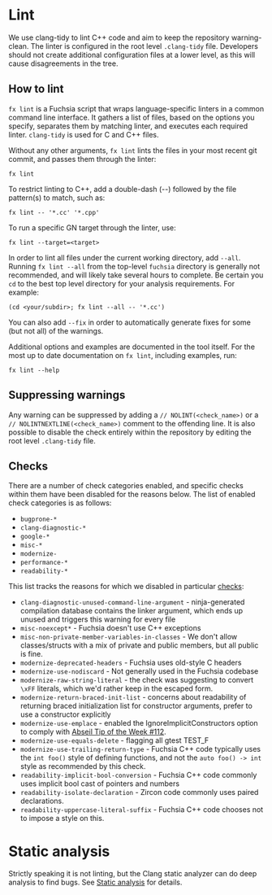 # Lint

We use clang-tidy to lint C++ code and aim to keep the repository warning-clean.
The linter is configured in the root level `.clang-tidy` file. Developers
should not create additional configuration files at a lower level, as
this will cause disagreements in the tree.

## How to lint

`fx lint` is a Fuchsia script that wraps language-specific linters in a common
command line interface. It gathers a list of files, based on the options you
specify, separates them by matching linter, and executes each required linter.
`clang-tidy` is used for C and C++ files.

Without any other arguments, `fx lint` lints the files in your
most recent git commit, and passes them through the linter:

```
fx lint
```

To restrict linting to C++, add a double-dash (--) followed by the
file pattern(s) to match, such as:

```
fx lint -- '*.cc' '*.cpp'
```

To run a specific GN target through the linter, use:

```
fx lint --target=<target>
```

In order to lint all files under the current working directory, add `--all`.
Running `fx lint --all` from the top-level `fuchsia` directory is generally not
recommended, and will likely take several hours to complete. Be certain you
`cd` to the best top level directory for your analysis requirements. For example:

```
(cd <your/subdir>; fx lint --all -- '*.cc')
```

You can also add `--fix` in order to automatically generate fixes for some (but
not all) of the warnings.

Additional options and examples are documented in the tool itself. For the most up
to date documentation on `fx lint`, including examples, run:

```
fx lint --help
```

## Suppressing warnings

Any warning can be suppressed by adding a `// NOLINT(<check_name>)` or a
`// NOLINTNEXTLINE(<check_name>)` comment to the offending line. It is also
possible to disable the check entirely within the repository by editing the
root level `.clang-tidy` file.

## Checks

There are a number of check categories enabled, and specific checks within them
have been disabled for the reasons below. The list of enabled check categories
is as follows:

 - `bugprone-*`
 - `clang-diagnostic-*`
 - `google-*`
 - `misc-*`
 - `modernize-`
 - `performance-*`
 - `readability-*`

This list tracks the reasons for which we disabled in particular [checks]:

 - `clang-diagnostic-unused-command-line-argument` - ninja-generated compilation
    database contains the linker argument, which ends up unused and triggers
    this warning for every file
 - `misc-noexcept*` - Fuchsia doesn't use C++ exceptions
 - `misc-non-private-member-variables-in-classes` - We don't allow classes/structs
   with a mix of private and public members, but all public is fine.
 - `modernize-deprecated-headers` - Fuchsia uses old-style C headers
 - `modernize-use-nodiscard` - Not generally used in the Fuchsia codebase
 - `modernize-raw-string-literal` - the check was suggesting to convert `\xFF`
    literals, which we'd rather keep in the escaped form.
 - `modernize-return-braced-init-list` - concerns about readability of returning
    braced initialization list for constructor arguments, prefer to use a
    constructor explicitly
 - `modernize-use-emplace` - enabled the IgnoreImplicitConstructors option to
   comply with [Abseil Tip of the Week #112](https://abseil.io/tips/112).
 - `modernize-use-equals-delete` - flagging all gtest TEST_F
 - `modernize-use-trailing-return-type` - Fuchsia C++ code typically uses the
   `int foo()` style of defining functions, and not the `auto foo() -> int`
   style as recommended by this check.
 - `readability-implicit-bool-conversion` - Fuchsia C++ code commonly uses implicit
   bool cast of pointers and numbers
 - `readability-isolate-declaration` - Zircon code commonly uses paired declarations.
 - `readability-uppercase-literal-suffix` - Fuchsia C++ code chooses not to impose
   a style on this.

# Static analysis

Strictly speaking it is not linting, but the Clang static analyzer can do
deep analysis to find bugs. See [Static analysis][static_analysis] for details.

[static_analysis]: development/build/static_analysis.md
[checks]: https://clang.llvm.org/extra/clang-tidy/checks/list.html
